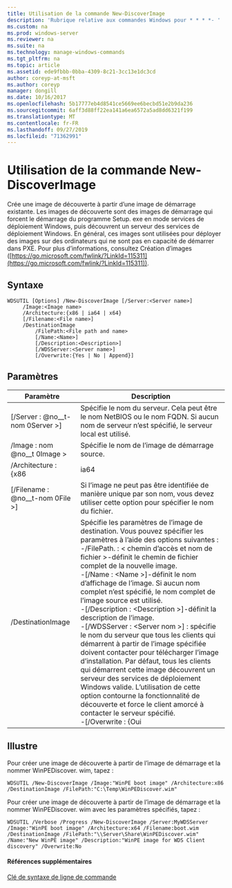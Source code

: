 ```yaml
---
title: Utilisation de la commande New-DiscoverImage
description: 'Rubrique relative aux commandes Windows pour * * * *- '
ms.custom: na
ms.prod: windows-server
ms.reviewer: na
ms.suite: na
ms.technology: manage-windows-commands
ms.tgt_pltfrm: na
ms.topic: article
ms.assetid: ede9fbbb-0bba-4309-8c21-3cc13e1dc3cd
author: coreyp-at-msft
ms.author: coreyp
manager: dongill
ms.date: 10/16/2017
ms.openlocfilehash: 5b17777eb4d8541ce5669ee6becbd51e2b9da236
ms.sourcegitcommit: 6aff3d88ff22ea141a6ea6572a5ad8dd6321f199
ms.translationtype: MT
ms.contentlocale: fr-FR
ms.lasthandoff: 09/27/2019
ms.locfileid: "71362991"
---
```

# <a name="using-the-new-discoverimage-command"></a>Utilisation de la commande New-DiscoverImage



Crée une image de découverte à partir d’une image de démarrage existante. Les images de découverte sont des images de démarrage qui forcent le démarrage du programme Setup. exe en mode services de déploiement Windows, puis découvrent un serveur des services de déploiement Windows. En général, ces images sont utilisées pour déployer des images sur des ordinateurs qui ne sont pas en capacité de démarrer dans PXE. Pour plus d’informations, consultez Création d’images ([https://go.microsoft.com/fwlink/?LinkId=115311](https://go.microsoft.com/fwlink/?LinkId=115311)).

## <a name="syntax"></a>Syntaxe

```
WDSUTIL [Options] /New-DiscoverImage [/Server:<Server name>]
     /Image:<Image name>
     /Architecture:{x86 | ia64 | x64}
     [/Filename:<File name>]
     /DestinationImage
         /FilePath:<File path and name>
         [/Name:<Name>]
         [/Description:<Description>]
         [/WDSServer:<Server name>]
         [/Overwrite:{Yes | No | Append}]
```

## <a name="parameters"></a>Paramètres

|        Paramètre         |                                                                                                                                                                                                                                                                                                                                                                                                                       Description                                                                                                                                                                                                                                                                                                                                                                                                                       |
|--------------------------|---------------------------------------------------------------------------------------------------------------------------------------------------------------------------------------------------------------------------------------------------------------------------------------------------------------------------------------------------------------------------------------------------------------------------------------------------------------------------------------------------------------------------------------------------------------------------------------------------------------------------------------------------------------------------------------------------------------------------------------------------------------------------------------------------------------------------------------------------------|
| [/Server : @no__t-nom 0Server >] |                                                                                                                                                                                                                                                                                                                                     Spécifie le nom du serveur. Cela peut être le nom NetBIOS ou le nom FQDN. Si aucun nom de serveur n’est spécifié, le serveur local est utilisé.                                                                                                                                                                                                                                                                                                                                     |
|   /Image : nom @no__t 0Image >   |                                                                                                                                                                                                                                                                                                                                                                                                      Spécifie le nom de l’image de démarrage source.                                                                                                                                                                                                                                                                                                                                                                                                       |
|    /Architecture : {x86    |                                                                                                                                                                                                                                                                                                                                                                                                                          ia64                                                                                                                                                                                                                                                                                                                                                                                                                           |
| [/Filename : @no__t-nom 0File >] |                                                                                                                                                                                                                                                                                                                                                                         Si l’image ne peut pas être identifiée de manière unique par son nom, vous devez utiliser cette option pour spécifier le nom du fichier.                                                                                                                                                                                                                                                                                                                                                                          |
|    /DestinationImage     | Spécifie les paramètres de l’image de destination. Vous pouvez spécifier les paramètres à l’aide des options suivantes :</br>-/FilePath. : < chemin d’accès et nom de fichier >-définit le chemin de fichier complet de la nouvelle image.</br>-[/Name : \<Name >]-définit le nom d’affichage de l’image. Si aucun nom complet n’est spécifié, le nom complet de l’image source est utilisé.</br>-[/Description : \<Description >]-définit la description de l’image.</br>-[/WDSServer : \<Server nom >] : spécifie le nom du serveur que tous les clients qui démarrent à partir de l’image spécifiée doivent contacter pour télécharger l’image d’installation. Par défaut, tous les clients qui démarrent cette image découvrent un serveur des services de déploiement Windows valide. L’utilisation de cette option contourne la fonctionnalité de découverte et force le client amorcé à contacter le serveur spécifié.</br>-[/Overwrite : {Oui |

## <a name="BKMK_examples"></a>Illustre

Pour créer une image de découverte à partir de l’image de démarrage et la nommer WinPEDiscover. wim, tapez :
```
WDSUTIL /New-DiscoverImage /Image:"WinPE boot image" /Architecture:x86 /DestinationImage /FilePath:"C:\Temp\WinPEDiscover.wim"
```
Pour créer une image de découverte à partir de l’image de démarrage et la nommer WinPEDiscover. wim avec les paramètres spécifiés, tapez :
```
WDSUTIL /Verbose /Progress /New-DiscoverImage /Server:MyWDSServer
/Image:"WinPE boot image" /Architecture:x64 /Filename:boot.wim /DestinationImage /FilePath:"\\Server\Share\WinPEDiscover.wim" 
/Name:"New WinPE image" /Description:"WinPE image for WDS Client discovery" /Overwrite:No
```

#### <a name="additional-references"></a>Références supplémentaires

[Clé de syntaxe de ligne de commande](command-line-syntax-key.md)